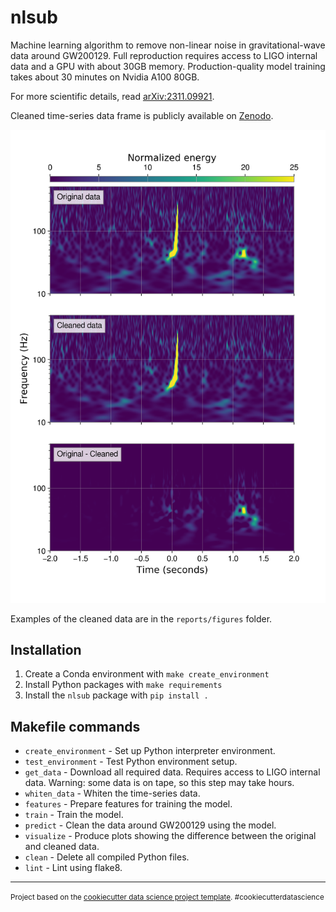 nlsub
==============================

Machine learning algorithm to remove non-linear noise in gravitational-wave data around GW200129. Full reproduction requires access to LIGO internal data and a GPU with about 30GB memory. Production-quality model training takes about 30 minutes on Nvidia A100 80GB.

For more scientific details, read [arXiv:2311.09921](https://arxiv.org/abs/2311.09921). 

Cleaned time-series data frame is publicly available on [Zenodo](https://zenodo.org/records/10143338).

![Image Alt text](/reports/figures/1264316116.345.png)

Examples of the cleaned data are in the `reports/figures` folder.

Installation
--------
1) Create a Conda environment with `make create_environment`
2) Install Python packages with `make requirements`
3) Install the `nlsub` package with `pip install .`

Makefile commands
--------
- `create_environment` - Set up Python interpreter environment.
- `test_environment` - Test Python environment setup.
- `get_data` - Download all required data. Requires access to LIGO internal data. Warning: some data is on tape, so this step may take hours.
- `whiten_data` - Whiten the time-series data.
- `features` - Prepare features for training the model.
- `train` - Train the model.
- `predict` - Clean the data around GW200129 using the model.
- `visualize` - Produce plots showing the difference between the original and cleaned data.
- `clean` - Delete all compiled Python files.
- `lint` - Lint using flake8.

--------

<p><small>Project based on the <a target="_blank" href="https://drivendata.github.io/cookiecutter-data-science/">cookiecutter data science project template</a>. #cookiecutterdatascience</small></p>
